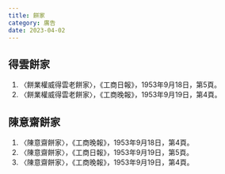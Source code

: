 ```yaml
---
title: 餅家
category: 廣告
date: 2023-04-02
---
```

<adsense></adsense>

## 得雲餅家
1. 〈餅業權威得雲老餅家〉，《工商日報》，1953年9月18日，第5頁。
2. 〈餅業權威得雲老餅家〉，《工商晚報》，1953年9月19日，第4頁。

## 陳意齋餅家
1. 〈陳意齋餅家〉，《工商晚報》，1953年9月18日，第4頁。
2. 〈陳意齋餅家〉，《工商日報》，1953年9月19日，第5頁。
3. 〈陳意齋餅家〉，《工商晚報》，1953年9月19日，第4頁。